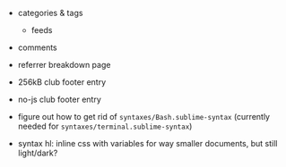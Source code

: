 - categories & tags
  - feeds
- comments
- referrer breakdown page
- 256kB club footer entry
- no-js club footer entry

- figure out how to get rid of `syntaxes/Bash.sublime-syntax` (currently needed for `syntaxes/terminal.sublime-syntax`)
- syntax hl: inline css with variables for way smaller documents, but still light/dark?
